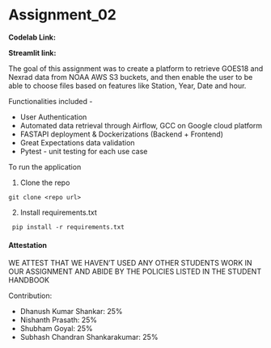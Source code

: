 # Assignment_02

**Codelab Link:**  

**Streamlit link:** 

The goal of this assignment was to create a platform to retrieve GOES18 and Nexrad data from NOAA AWS S3 buckets, and then enable the user to be able to choose files based on features like Station, Year, Date and hour.

Functionalities included - 

- User Authentication
- Automated data retrieval through Airflow, GCC on Google cloud platform
- FASTAPI deployment & Dockerizations (Backend + Frontend)
- Great Expectations data validation
- Pytest - unit testing for each use case

To run the application 

1) Clone the repo 

```git clone <repo url>```

2) Install requirements.txt 

``` pip install -r requirements.txt```





#### Attestation
WE ATTEST THAT WE HAVEN’T USED ANY OTHER STUDENTS WORK IN OUR ASSIGNMENT AND ABIDE BY THE POLICIES LISTED IN THE STUDENT HANDBOOK



Contribution:
- Dhanush Kumar Shankar: 25%
- Nishanth Prasath: 25%
- Shubham Goyal: 25%
- Subhash Chandran Shankarakumar: 25%
